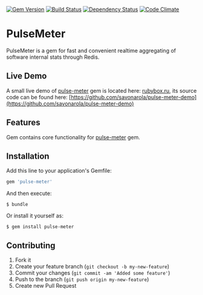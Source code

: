 [![Gem Version](https://badge.fury.io/rb/pulse-meter-core.png)](http://badge.fury.io/rb/pulse-meter-core)
[![Build Status](https://secure.travis-ci.org/savonarola/pulse-meter-core.png)](http://travis-ci.org/savonarola/pulse-meter-core)
[![Dependency Status](https://gemnasium.com/savonarola/pulse-meter-core.png)](https://gemnasium.com/savonarola/pulse-meter-core)
[![Code Climate](https://codeclimate.com/github/savonarola/pulse-meter-core.png)](https://codeclimate.com/github/savonarola/pulse-meter-core)

# PulseMeter

PulseMeter is a gem for fast and convenient realtime aggregating of software internal stats through Redis.

## Live Demo

A small live demo of [pulse-meter](https://github.com/savonarola/pulse-meter) gem is located here: [rubybox.ru](http://rubybox.ru), its source code can be found here: [https://github.com/savonarola/pulse-meter-demo](https://github.com/savonarola/pulse-meter-demo)

## Features

Gem contains core functionality for [pulse-meter](https://github.com/savonarola/pulse-meter) gem.

## Installation

Add this line to your application's Gemfile:

```ruby
gem 'pulse-meter'
```

And then execute:

    $ bundle

Or install it yourself as:

    $ gem install pulse-meter

## Contributing

1. Fork it
2. Create your feature branch (`git checkout -b my-new-feature`)
3. Commit your changes (`git commit -am 'Added some feature'`)
4. Push to the branch (`git push origin my-new-feature`)
5. Create new Pull Request
